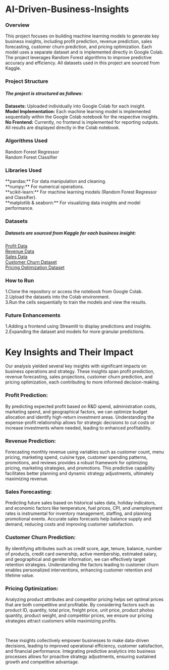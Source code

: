 # AI-Driven-Business-Insights

<h3>Overview</h3>

This project focuses on building machine learning models to generate key business insights, including profit prediction, revenue prediction, sales forecasting, customer churn prediction, and pricing optimization. Each model uses a separate dataset and is implemented directly in Google Colab. The project leverages Random Forest algorithms to improve predictive accuracy and efficiency. All datasets used in this project are sourced from Kaggle.

<h3>Project Structure</h3>

<h5>The project is structured as follows:</h5>

**Datasets:** Uploaded individually into Google Colab for each insight.<br>
**Model Implementation:** Each machine learning model is implemented sequentially within the Google Colab notebook for the respective insights.<br>
**No Frontend:** Currently, no frontend is implemented for reporting outputs. All results are displayed directly in the Colab notebook.<br>

<h3>Algorithms Used</h3>
Random Forest Regressor<br>
Random Forest Classifier<br>

<h3>Libraries Used</h3>
**pandas:** For data manipulation and cleaning.<br>
**numpy:** For numerical operations.<br>
**scikit-learn:** For machine learning models (Random Forest Regressor and Classifier).<br>
**matplotlib & seaborn:** For visualizing data insights and model performance.<br>

<h3>Datasets</h3>

<h5>Datasets are sourced from Kaggle for each business insight:</h5>
<a href="https://www.kaggle.com/datasets/pythonafroz/companies-profit"> Profit Data </a><br>
<a href="https://www.kaggle.com/datasets/mrsimple07/restaurants-revenue-prediction"> Revenue Data </a><br>
<a href="https://www.kaggle.com/datasets/aslanahmedov/walmart-sales-forecast/data?select=train.csv">Sales Data</a><br>
<a href="https://www.kaggle.com/datasets/saurabhbadole/bank-customer-churn-prediction-dataset"> Customer Churn Dataset</a><br>
<a href="https://www.kaggle.com/datasets/suddharshan/retail-price-optimization"> Pricing Optimization Dataset</a><br>

<h3>How to Run</h3>
1.Clone the repository or access the notebook from Google Colab.<br>
2.Upload the datasets into the Colab environment.<br>
3.Run the cells sequentially to train the models and view the results.<br>

<h3>Future Enhancements</h3>
1.Adding a frontend using Streamlit to display predictions and insights.<br>
2.Expanding the dataset and models for more granular predictions.<br>



<h1> Key Insights and Their Impact </h1>

<p>Our analysis yielded several key insights with significant impacts on business operations and strategy. These insights span profit prediction, revenue forecasting, sales projections, customer churn prediction, and pricing optimization, each contributing to more informed decision-making.</p>

<h3>Profit Prediction:</h3>
By predicting expected profit based on R&D spend, administration costs, marketing spend, and geographical factors, we can optimize budget allocation and identify high-return investment areas. Understanding the expense-profit relationship allows for strategic decisions to cut costs or increase investments where needed, leading to enhanced profitability.

<h3>Revenue Prediction:</h3>
Forecasting monthly revenue using variables such as customer count, menu pricing, marketing spend, cuisine type, customer spending patterns, promotions, and reviews provides a robust framework for optimizing pricing, marketing strategies, and promotions. This predictive capability facilitates better planning and dynamic strategy adjustments, ultimately maximizing revenue.

<h3>Sales Forecasting:</h3> 
Predicting future sales based on historical sales data, holiday indicators, and economic factors like temperature, fuel prices, CPI, and unemployment rates is instrumental for inventory management, staffing, and planning promotional events. Accurate sales forecasts help balance supply and demand, reducing costs and improving customer satisfaction.

<h3>Customer Churn Prediction:</h3>
By identifying attributes such as credit score, age, tenure, balance, number of products, credit card ownership, active membership, estimated salary, and geographical and gender information, we can effectively target retention strategies. Understanding the factors leading to customer churn enables personalized interventions, enhancing customer retention and lifetime value.

<h3>Pricing Optimization:</h3>
<p>Analyzing product attributes and competitor pricing helps set optimal prices that are both competitive and profitable. By considering factors such as product ID, quantity, total price, freight price, unit price, product photos quantity, product weight, and competitor prices, we ensure our pricing strategies attract customers while maximizing profits.</p><br>

<p>These insights collectively empower businesses to make data-driven decisions, leading to improved operational efficiency, customer satisfaction, and financial performance. Integrating predictive analytics into business processes allows for proactive strategy adjustments, ensuring sustained growth and competitive advantage.</p>
